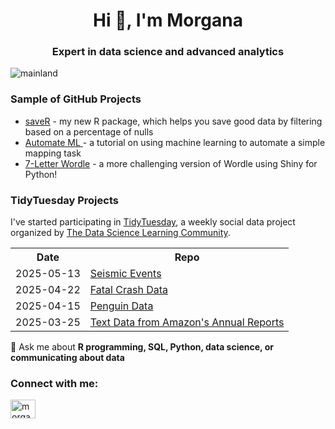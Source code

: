 <h1 align="center">Hi 👋, I'm Morgana</h1>
<h3 align="center">Expert in data science and advanced analytics</h3>

<p align="left"> <img src="https://komarev.com/ghpvc/?username=mainland&label=Profile%20views&color=0e75b6&style=flat" alt="mainland" /> </p>

<h3> Sample of GitHub Projects</h3>
<ul>
<li><a href="https://github.com/mkinlan/saveR" target="_blank">saveR</a> -  my new R package, which helps you save good data by filtering based on a percentage of nulls</li>
<li><a href="https://github.com/mkinlan/automate_ML" target="_blank">Automate ML </a> - a tutorial on using machine learning to automate a simple mapping task</li>
<li><a href="https://github.com/mkinlan/7_letter_wordle" target="_blank">7-Letter Wordle</a> - a more challenging version of Wordle using Shiny for Python!</li>
</ul>

<h3>TidyTuesday Projects</h3>

<p>I've started participating in <a href="https://github.com/rfordatascience/tidytuesday/blob/main/README.md" target="_blank">TidyTuesday</a>, a weekly social data project organized by <a href="https://dslc.io" target="_blank">The Data Science Learning Community</a>.  
</p>  

<table>
  <tr>
    <th>Date</th>
    <th>Repo</th>
  </tr>
  <tr>
    <td>2025-05-13</td>
    <td><a href="https://github.com/mkinlan/tidy-tuesday/tree/main/2025-05-13" target="_blank">Seismic Events</a></td>
  </tr>
  <tr>
    <td>2025-04-22</td>
    <td><a href="https://github.com/mkinlan/tidy-tuesday/tree/main/2025-04-22" target="_blank">Fatal Crash Data</a></td>
  </tr> 
  <tr>
    <td>2025-04-15</td>
    <td><a href="https://github.com/mkinlan/tidy-tuesday/tree/main/2025-04-15" target="_blank">Penguin Data</a></td>
  </tr> 
  <tr>
    <td>2025-03-25</td>
    <td><a href="https://github.com/mkinlan/amazon_annual_reports" target="_blank">Text Data from Amazon's Annual Reports</a></td>
  </tr>
</table>

💬 Ask me about **R programming, SQL, Python, data science, or communicating about data**

<h3 align="left">Connect with me:</h3>
<p align="left">
<a href="https://linkedin.com/in/morgana-kinlan" target="blank"><img align="center" src="https://raw.githubusercontent.com/rahuldkjain/github-profile-readme-generator/master/src/images/icons/Social/linked-in-alt.svg" alt="morgana-kinlan" height="30" width="40" /></a>
</p>
